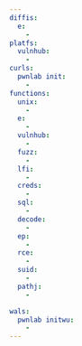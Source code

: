 ```yaml
---
diffis:
  e:
    -
platfs:
  vulnhub:
    -
curls:
  pwnlab init:
    -
functions:
  unix:
    -
  e:
    -
  vulnhub:
    -
  fuzz:
    -
  lfi:
    -
  creds:
    -
  sql:
    -
  decode:
    -
  ep:
    -
  rce:
    -
  suid:
    -
  pathj:
    -

wals:
  pwnlab initwu:
    -
---
```

